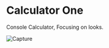 # Calculator One
 Console Calculator, Focusing on looks.

![Capture](https://user-images.githubusercontent.com/93242673/185188236-f36d1828-2e63-4a60-8cd6-93bf4e657d4c.PNG)
